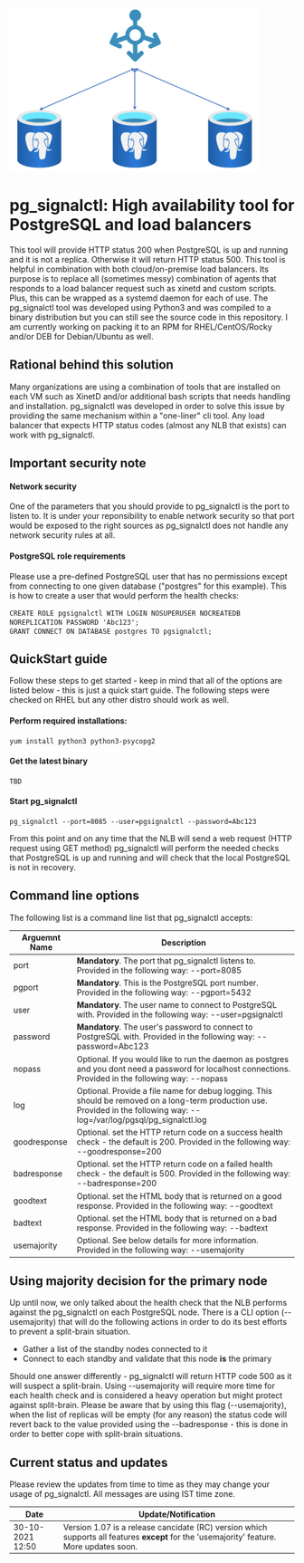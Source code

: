 ![](https://github.com/maorsystems/pg_signalctl/blob/main/pg_signalctl_small.png?raw=true)
# pg_signalctl: High availability tool for PostgreSQL and load balancers
This tool will provide HTTP status 200 when PostgreSQL is up and running and it is not a replica. Otherwise it will return HTTP status 500. This tool is helpful in combination with both cloud/on-premise load balancers. Its purpose is to replace all (sometimes messy) combination of agents that responds to a load balancer request such as xinetd and custom scripts. Plus, this can be wrapped as a systemd daemon for each of use. The pg_signalctl tool was developed using Python3 and was compiled to a binary distribution but you can still see the source code in this repository. I am currently working on packing it to an RPM for RHEL/CentOS/Rocky and/or DEB for Debian/Ubuntu as well.

## Rational behind this solution
Many organizations are using a combination of tools that are installed on each VM such as XinetD and/or additional bash scripts that needs handling and installation. pg_signalctl was developed in order to solve this issue by providing the same mechanism within a "one-liner" cli tool. Any load balancer that expects HTTP status codes (almost any NLB that exists) can work with pg_signalctl.

## Important security note
#### Network security
One of the parameters that you should provide to pg_signalctl is the port to listen to. It is under your reponsibility to enable network security so that port would be exposed to the right sources as pg_signalctl does not handle any network security rules at all.

#### PostgreSQL role requirements
Please use a pre-defined PostgreSQL user that has no permissions except from connecting to one given database ("postgres" for this example). This is how to create a user that would perform the health checks:

```
CREATE ROLE pgsignalctl WITH LOGIN NOSUPERUSER NOCREATEDB NOREPLICATION PASSWORD 'Abc123';
GRANT CONNECT ON DATABASE postgres TO pgsignalctl;
```

## QuickStart guide
Follow these steps to get started - keep in mind that all of the options are listed below - this is just a quick start guide. The following steps were checked on RHEL but any other distro should work as well.

#### Perform required installations:

```
yum install python3 python3-psycopg2
```

#### Get the latest binary

```
TBD
```

#### Start pg_signalctl

```
pg_signalctl --port=8085 --user=pgsignalctl --password=Abc123
```

From this point and on any time that the NLB will send a web request (HTTP request using GET method) pg_signalctl will perform the needed checks that PostgreSQL is up and running and will check that the local PostgreSQL is not in recovery.

## Command line options
The following list is a command line list that pg_signalctl accepts:

| Arguemnt Name | Description |
| - | - |
| port | **Mandatory**. The port that pg_signalctl listens to. Provided in the following way: --port=8085 |
| pgport | **Mandatory**. This is the PostgreSQL port number. Provided in the following way: --pgport=5432 |
| user | **Mandatory**. The user name to connect to PostgreSQL with. Provided in the following way: --user=pgsignalctl |
| password | **Mandatory**. The user's password to connect to PostgreSQL with. Provided in the following way: --password=Abc123 |
| nopass | Optional. If you would like to run the daemon as postgres and you dont need a password for localhost connections. Provided in the following way: --nopass |
| log | Optional. Provide a file name for debug logging. This should be removed on a long-term production use. Provided in the following way: --log=/var/log/pgsql/pg_signalctl.log |
| goodresponse | Optional. set the HTTP return code on a success health check - the default is 200. Provided in the following way: --goodresponse=200 |
| badresponse | Optional. set the HTTP return code on a failed health check - the default is 500. Provided in the following way: --badresponse=200 |
| goodtext | Optional. set the HTML body that is returned on a good response. Provided in the following way: --goodtext |
| badtext | Optional. set the HTML body that is returned on a bad response. Provided in the following way: --badtext |
| usemajority | Optional. See below details for more information. Provided in the following way: --usemajority |

## Using majority decision for the primary node
Up until now, we only talked about the health check that the NLB performs against the pg_signalctl on each PostgreSQL node. There is a CLI option (--usemajority) that will do the following actions in order to do its best efforts to prevent a split-brain situation.

* Gather a list of the standby nodes connected to it
* Connect to each standby and validate that this node **is** the primary

Should one answer differently - pg_signalctl will return HTTP code 500 as it will suspect a split-brain. Using --usemajority will require more time for each health check and is considered a heavy operation but might protect against split-brain. Please be aware that by using this flag (--usemajority), when the list of replicas will be empty (for any reason) the status code will revert back to the value provided using the --badresponse - this is done in order to better cope with split-brain situations.

## Current status and updates
Please review the updates from time to time as they may change your usage of pg_signalctl. All messages are using IST time zone.

| Date | Update/Notification |
| - | - |
| 30-10-2021 12:50 | Version 1.07 is a release cancidate (RC) version which supports all features **except** for the 'usemajority' feature. More updates soon. |

